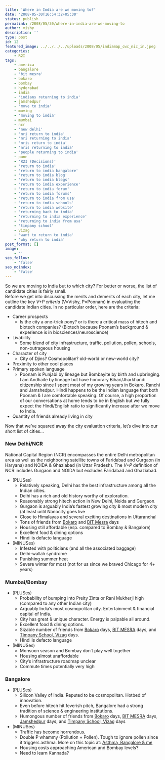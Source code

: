 ```yaml
---
title: 'Where in India are we moving to?'
date: '2008-05-30T16:54:32+05:30'
status: publish
permalink: /2008/05/30/where-in-india-are-we-moving-to
author: vishy
description: ''
type: post
id: 12
featured_image: ../../../../uploads/2008/05/indiamap_cwc_nic_in.jpeg
categories: 
    - R2I
tags:
    - america
    - bangalore
    - 'bit mesra'
    - bokaro
    - bombay
    - hyderabad
    - india
    - 'indians returning to india'
    - jamshedpur
    - 'move to india'
    - moving
    - 'moving to india'
    - mumbai
    - ncr
    - 'new delhi'
    - 'nri return to india'
    - 'nri returning to india'
    - 'nris return to india'
    - 'nris returning to india'
    - 'people returning to india'
    - pune
    - 'R2I (Decisions)'
    - 'return to india'
    - 'return to india bangalore'
    - 'return to india blog'
    - 'return to india blogs'
    - 'return to india experience'
    - 'return to india forum'
    - 'return to india forums'
    - 'return to india from usa'
    - 'return to india schools'
    - 'return to india website'
    - 'returning back to india'
    - 'returning to india experience'
    - 'returning to india from usa'
    - 'timpany school'
    - vizag
    - 'want to return to india'
    - 'why return to india'
post_format: []
image:
    - ''
seo_follow:
    - 'false'
seo_noindex:
    - 'false'
---
```


So we are moving to India but to which city? For better or worse, the list of candidate cities is fairly small.  
Before we get into discussing the merits and demerits of each city, let me outline the key *V+P criteria* (V=Vishy, P=Poonam) in evaluating the candidate Indian cities. In no particular order, here are the criteria:

- Career prospects 
  - Is the city a one-trick pony? or is there a critical mass of hitech and biotech companies? (Biotech because Poonam’s background &amp; experience is in biosciences/neuroscience)
- Livability 
  - Some blend of city infrastructure, traffic, pollution, pollen, schools, non-outrageous housing
- Character of city 
  - City of Djins? Cosmopolitan? old-world or new-world city?
- Proximity to other cool places
- Primary spoken language 
  - Poonam is Punjabi by lineage but Bombayite by birth and upbringing. I am Andhaite by lineage but have honorary Bihari/Jharkhandi citizenship since I spent most of my growing years in Bokaro, Ranchi and Jamshedpur. Hindi happens to be the Indian language that both Poonam &amp; I are comfortable speaking. Of course, a high proportion of our conversations at home tends to be in English but we fully expect the Hindi/English ratio to significantly increase after we move to India.
- Quantity of friends already living in city

Now that we’ve squared away the city evaluation criteria, let’s dive into our short list of cities…

### New Delhi/NCR

National Capital Region (NCR) encompasses the entire Delhi metropolitan area as well as the neighboring satellite towns of Faridabad and Gurgaon (in Haryana) and NOIDA &amp; Ghaziabad (in Uttar Pradesh). The *V+P* definition of NCR includes Gurgaon and NOIDA but excludes Faridabad and Ghaziabad.

- (PLUSes) 
  - Relatively speaking, Delhi has the best infrastructure among all the Indian cities.
  - Delhi has a rich and old history worthy of exploration.
  - Reasonably strong hitech action in New Delhi, Noida and Gurgaon.
  - Gurgaon is arguably India’s fastest growing city &amp; most modern city (at least until Nanocity goes live
  - Close to Himalayas and several exciting destinations in Uttaranchal
  - Tons of friends from [Bokaro](http://en.wikipedia.org/wiki/Bokaro_Steel_City) and [BIT Mesra](http://www.bitmesra.ac.in/) days
  - Housing still affordable (esp. compared to Bombay &amp; Bangalore)
  - Excellent food &amp; dining options
  - Hindi is defacto language
- (MINUSes) 
  - Infested with politicians (and all the associated baggage)
  - Delhi-wallah syndrome
  - Punishing summer heat
  - Severe winter for most (not for us since we braved Chicago for 4+ years)

### Mumbai/Bombay

- (PLUSes) 
  - Probability of bumping into Preity Zinta or Rani Mukherji high (compared to any other Indian city)
  - Arguably India’s most cosmopolitan city. Entertainment &amp; financial capital of India.
  - City has great &amp; unique character. Energy is palpable all around.
  - Excellent food &amp; dining options.
  - Sizable number of friends from [Bokaro](http://en.wikipedia.org/wiki/Bokaro_Steel_City) days, [BIT MESRA](http://www.bitmesra.ac.in/) days, and [Timpany School, Vizag](http://en.wikipedia.org/wiki/Timpany_School) days.
  - Hindi is defacto language
- (MINUSes) 
  - Monsoon season and Bombay don’t play well together
  - Housing almost unaffordable
  - City’s infrastructure roadmap unclear
  - Commute times potentially very high

### Bangalore

- (PLUSes) 
  - Silicon Valley of India. Reputed to be cosmopolitan. Hotbed of innovation.
  - Even before hitech hit feverish pitch, Bangalore had a strong tradition of science &amp; engineering institutions.
  - Humongous number of friends from [Bokaro](http://en.wikipedia.org/wiki/Bokaro_Steel_City) days, [BIT MESRA](http://www.bitmesra.ac.in/) days, [Jamshedpur](http://en.wikipedia.org/wiki/Jamshedpur) days, and [Timpany School, Vizag](http://en.wikipedia.org/wiki/Timpany_School) days
- (MINUSes) 
  - Traffic has become horrendous.
  - Double P whammy (Pollution + Pollen). Tough to ignore pollen since it triggers asthma. More on this topic at: [Asthma, Bangalore &amp; me](https://www.ulaar.com/2008/08/29/asthma-bangalore-and-me/)
  - Housing costs approaching American and Bombay levels?
  - Need to learn Kannada?
